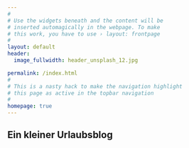 ```yaml
---
#
# Use the widgets beneath and the content will be
# inserted automagically in the webpage. To make
# this work, you have to use › layout: frontpage
#
layout: default
header:
  image_fullwidth: header_unsplash_12.jpg

permalink: /index.html
#
# This is a nasty hack to make the navigation highlight
# this page as active in the topbar navigation
#
homepage: true
---
```



## Ein kleiner Urlaubsblog